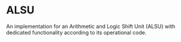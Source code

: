 # ALSU
An implementation for an Arithmetic and Logic Shift Unit (ALSU) with dedicated functionality according to its operational code.
